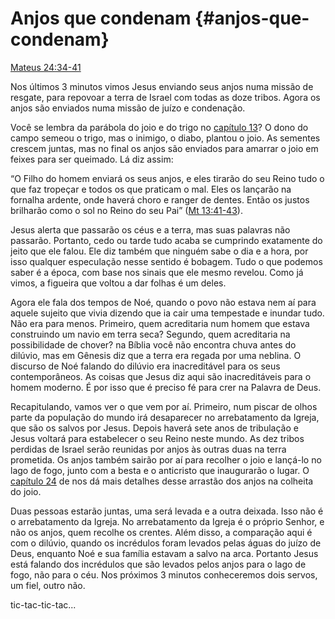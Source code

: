 # Anjos que condenam {#anjos-que-condenam}

[Mateus 24:34-41](http://bibliaonline.com.br/acf/mt/24/34-41)

Nos últimos 3 minutos vimos Jesus enviando seus anjos numa missão de resgate, para repovoar a terra de Israel com todas as doze tribos. Agora os anjos são enviados numa missão de juízo e condenação.

Você se lembra da parábola do joio e do trigo no [capítulo 13](http://bibliaonline.com.br/acf/mt/13)? O dono do campo semeou o trigo, mas o inimigo, o diabo, plantou o joio. As sementes crescem juntas, mas no final os anjos são enviados para amarrar o joio em feixes para ser queimado. Lá diz assim:

“O Filho do homem enviará os seus anjos, e eles tirarão do seu Reino tudo o que faz tropeçar e todos os que praticam o mal. Eles os lançarão na fornalha ardente, onde haverá choro e ranger de dentes. Então os justos brilharão como o sol no Reino do seu Pai” ([Mt 13:41-43](http://bibliaonline.com.br/acf/mt/13/41-43)).

Jesus alerta que passarão os céus e a terra, mas suas palavras não passarão. Portanto, cedo ou tarde tudo acaba se cumprindo exatamente do jeito que ele falou. Ele diz também que ninguém sabe o dia e a hora, por isso qualquer especulação nesse sentido é bobagem. Tudo o que podemos saber é a época, com base nos sinais que ele mesmo revelou. Como já vimos, a figueira que voltou a dar folhas é um deles.

Agora ele fala dos tempos de Noé, quando o povo não estava nem aí para aquele sujeito que vivia dizendo que ia cair uma tempestade e inundar tudo. Não era para menos. Primeiro, quem acreditaria num homem que estava construindo um navio em terra seca? Segundo, quem acreditaria na possibilidade de chover? na Bíblia você não encontra chuva antes do dilúvio, mas em Gênesis diz que a terra era regada por uma neblina. O discurso de Noé falando do dilúvio era inacreditável para os seus contemporâneos. As coisas que Jesus diz aqui são inacreditáveis para o homem moderno. É por isso que é preciso fé para crer na Palavra de Deus.

Recapitulando, vamos ver o que vem por aí. Primeiro, num piscar de olhos parte da população do mundo irá desaparecer no arrebatamento da Igreja, que são os salvos por Jesus. Depois haverá sete anos de tribulação e Jesus voltará para estabelecer o seu Reino neste mundo. As dez tribos perdidas de Israel serão reunidas por anjos às outras duas na terra prometida. Os anjos também sairão por aí para recolher o joio e lançá-lo no lago de fogo, junto com a besta e o anticristo que inaugurarão o lugar. O [capítulo 24](http://bibliaonline.com.br/acf/mt/24) de nos dá mais detalhes desse arrastão dos anjos na colheita do joio.

Duas pessoas estarão juntas, uma será levada e a outra deixada. Isso não é o arrebatamento da Igreja. No arrebatamento da Igreja é o próprio Senhor, e não os anjos, quem recolhe os crentes. Além disso, a comparação aqui é com o dilúvio, quando os incrédulos foram levados pelas águas do juízo de Deus, enquanto Noé e sua família estavam a salvo na arca. Portanto Jesus está falando dos incrédulos que são levados pelos anjos para o lago de fogo, não para o céu. Nos próximos 3 minutos conheceremos dois servos, um fiel, outro não.

tic-tac-tic-tac...